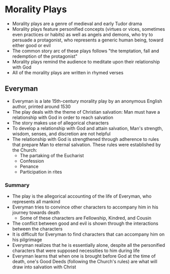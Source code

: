 # Morality Plays

- Morality plays are a genre of medieval and early Tudor drama
- Morality plays feature personified concepts (virtues or vices, sometimes even practices or habits) as well as angels and demons, who try to persuade a protagonist, who represents a generic human being, toward either good or evil
- The common story arc of these plays follows "the temptation, fall and redemption of the protagonist"
- Morality plays remind the audience to meditate upon their relationship with God
- All of the morality plays are written in rhymed verses

## Everyman

- Everyman is a late 15th-century morality play by an anonymous English author, printed around 1530
- The play deals with the theme of Christian salvation: Man must have a relationship with God in order to reach salvation
- The story makes use of allegorical characters
- To develop a relationship with God and attain salvation, Man's strength, wisdom, senses, and discretion are not helpful
- The relationship with God is strengthened through adherence to rules that prepare Man to eternal salvation. These rules were established by the Church:
	- The partaking of the Eucharist
	- Confession
	- Penance
	- Participation in rites

### Summary

- The play is the allegorical accounting of the life of Everyman, who represents all mankind
- Everyman tries to convince other characters to accompany him in his journey towards death
	- Some of these characters are Fellowship, Kindred, and Cousin
- The conflict between good and evil is shown through the interactions between the characters
- It is difficult for Everyman to find characters that can accompany him on his pilgrimage
- Everyman realizes that he is essentially alone, despite all the personified characters that were supposed necessities to him during life
- Everyman learns that when one is brought before God at the time of death, one's Good Deeds (following the Church's rules) are what will draw into salvation with Christ